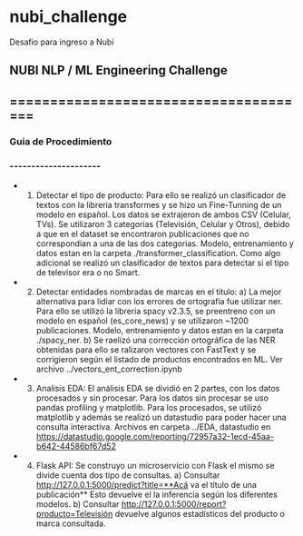 # nubi_challenge
Desafio para ingreso a Nubi

## NUBI NLP / ML Engineering Challenge
## ======================================

### Guia de Procedimiento
### ---------------------

* 1. Detectar el tipo de producto:
        Para ello se realizó un clasificador de textos con la libreria transformes y se hizo un Fine-Tunning de un modelo en español. Los datos se extrajeron de ambos CSV (Celular, TVs). Se utilizaron 3 categorias (Televisión, Celular y Otros), debido a que en el dataset se encontraron publicaciones que no correspondian a una de las dos categorias. Modelo, entrenamiento y datos estan en la carpeta ./transformer_classification. Como algo adicional se realizó un clasificador de textos para detectar si el tipo de televisor era o no Smart.
* 2. Detectar entidades nombradas de marcas en el título:
        a) La mejor alternativa para lidiar con los errores de ortografía fue utilizar ner. Para ello se utilizó la libreria spacy v2.3.5, se preentreno con un modelo en español (es_core_news) y se utilizaron ~1200 publicaciones. Modelo, entrenamiento y datos estan en la carpeta ./spacy_ner.
        b) Se raelizó una corrección ortográfica de las NER obtenidas para ello se ralizaron vectores con FastText y se corrigieron según el listado de productos encontrados en ML. Ver archivo ../vectors_ent_correction.ipynb
* 3. Analisis EDA:
        El análisis EDA se dividió en 2 partes, con los datos procesados y sin procesar. Para los datos sin procesar se uso pandas profiling y matplotlib. Para los procesados, se utilizó matplotlib y además se realizó un datastudio para poder hacer una consulta interactiva. Archivos en carpeta ../EDA, datastudio en https://datastudio.google.com/reporting/72957a32-1ecd-45aa-b642-44586bf67d52
* 4. Flask API:
        Se construyo un microservicio con Flask el mismo se divide cuenta dos tipo de consultas.
        a) Consultar http://127.0.0.1:5000/predict?title=**Acá va el título de una publicación** Esto devuelve el la inferencia según los diferentes modelos.
        b) Consultar http://127.0.0.1:5000/report?producto=Televisión devuelve algunos estadísticos del producto o marca consultada.  
